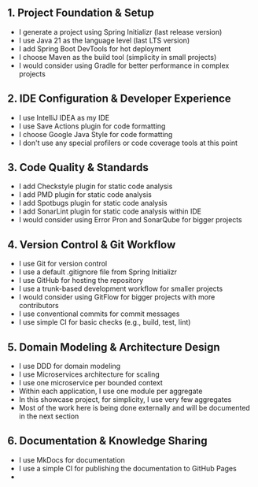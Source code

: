 ## 1. Project Foundation & Setup

- I generate a project using Spring Initializr (last release version)
- I use Java 21 as the language level (last LTS version)
- I add Spring Boot DevTools for hot deployment
- I choose Maven as the build tool (simplicity in small projects)
- I would consider using Gradle for better performance in complex projects

## 2. IDE Configuration & Developer Experience

- I use IntelliJ IDEA as my IDE
- I use Save Actions plugin for code formatting
- I choose Google Java Style for code formatting
- I don't use any special profilers or code coverage tools at this point

## 3. Code Quality & Standards

- I add Checkstyle plugin for static code analysis
- I add PMD plugin for static code analysis
- I add Spotbugs plugin for static code analysis
- I add SonarLint plugin for static code analysis within IDE
- I would consider using Error Pron and SonarQube for bigger projects

## 4. Version Control & Git Workflow

- I use Git for version control
- I use a default .gitignore file from Spring Initializr
- I use GitHub for hosting the repository
- I use a trunk-based development workflow for smaller projects
- I would consider using GitFlow for bigger projects with more contributors
- I use conventional commits for commit messages
- I use simple CI for basic checks (e.g., build, test, lint)

## 5. Domain Modeling & Architecture Design

- I use DDD for domain modeling
- I use Microservices architecture for scaling
- I use one microservice per bounded context
- Within each application, I use one module per aggregate
- In this showcase project, for simplicity, I use very few aggregates
- Most of the work here is being done externally and will be documented in the next section

## 6. Documentation & Knowledge Sharing

- I use MkDocs for documentation
- I use a simple CI for publishing the documentation to GitHub Pages
- 
